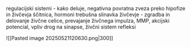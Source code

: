 regulacijski sistemi - kako deluje, negativna povratna zveza preko hipofize in živčevja
ščitnica, hormoni
trebušna slinavka
živčevje - zgradba in delovanje živčne celice, prevajanje živčnega impulza, MMP, akcijski potencial, vpliv drog na sinapse, živčni sistem
refleksi

![[Pasted image 20250521120630.png|300]]
